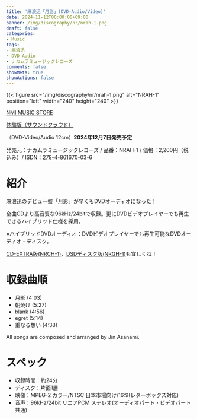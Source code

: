 ```yaml
---
title: '麻浪迅「月影」(DVD-Audio/Video)'
date: 2024-11-12T00:00:00+09:00
banner: /img/discography/nr/nrah-1.png
draft: false
categories:
- Music
tags:
- 麻浪迅
- DVD-Audio
- ナカムラミュージックレコーズ
comments: false
showMeta: true
showActions: false
---
```


{{< figure src="/img/discography/nr/nrah-1.png" alt="NRAH-1" position="left" width="240" height="240" >}}

[NMI MUSIC STORE](https://nmimusic.booth.pm/items/6320823)

[体験版（サウンドクラウド）](https://soundcloud.com/hayatehay/tsukikage-crossfade)

（DVD-Video/Audio 12cm）**2024年12月7日発売予定**

発売元：ナカムラミュージックレコーズ / 品番：NRAH-1 / 価格：2,200円（税込み）/ ISDN：[278-4-861670-03-6](https://isdn.jp/2784861670036)

# 紹介
麻浪迅のデビュー盤「月影」が早くもDVDオーディオになった！

全曲CDより高音質な96kHz/24bitで収録。更にDVDビデオプレイヤーでも再生できるハイブリッド仕様を採用。

※ハイブリッドDVDオーディオ：DVDビデオプレイヤーでも再生可能なDVDオーディオ・ディスク。

[CD-EXTRA版(NRCH-1)](/music/nrch-1)、[DSDディスク版(NRGH-1)](/music/nrgh-1)も宜しくね！

# 収録曲順
- 月影 (4:03)
- 朝焼け (5:27)
- blank (4:56)
- egret (5:14)
- 重なる想い (4:38)

All songs are composed and arranged by Jin Asanami.

# スペック
- 収録時間：約24分
- ディスク：片面1層
- 映像：MPEG-2 カラー/NTSC 日本市場向け/16:9(レターボックス対応)
- 音声：96kHz/24bit リニアPCM ステレオ(オーディオパート・ビデオパート共通)

